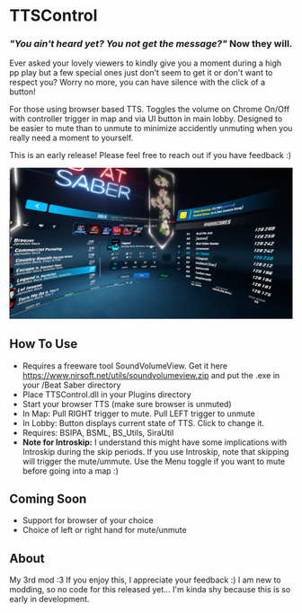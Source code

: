 # TTSControl

### _"You ain't heard yet? You not get the message?"_ Now they will.

Ever asked your lovely viewers to kindly give you a moment during a high pp play but a few special ones just don't seem to get it or don't want to respect you? Worry no more, you can have silence with the click of a button!

For those using browser based TTS. Toggles the volume on Chrome On/Off with controller trigger in map and via UI button in main lobby. Designed to be easier to mute than to unmute to minimize accidently unmuting when you really need a moment to yourself.

This is an early release! Please feel free to reach out if you have feedback :)

![screenshot](https://github.com/zeph-yr/TTSControl/blob/main/ttscontrol_menu_small.png)

## How To Use
- Requires a freeware tool SoundVolumeView. Get it here https://www.nirsoft.net/utils/soundvolumeview.zip and put the .exe in your /Beat Saber directory
- Place TTSControl.dll in your Plugins directory
- Start your browser TTS (make sure browser is unmuted)
- In Map: Pull RIGHT trigger to mute. Pull LEFT trigger to unmute
- In Lobby: Button displays current state of TTS. Click to change it.
- Requires: BSIPA, BSML, BS_Utils, SiraUtil
- **Note for Introskip:** I understand this might have some implications with Introskip during the skip periods. If you use Introskip, note that skipping will trigger the mute/ummute. Use the Menu toggle if you want to mute before going into a map :)

## Coming Soon
- Support for browser of your choice
- Choice of left or right hand for mute/unmute

## About
My 3rd mod :3 If you enjoy this, I appreciate your feedback :) I am new to modding, so no code for this released yet... I'm kinda shy because this is so early in development.
